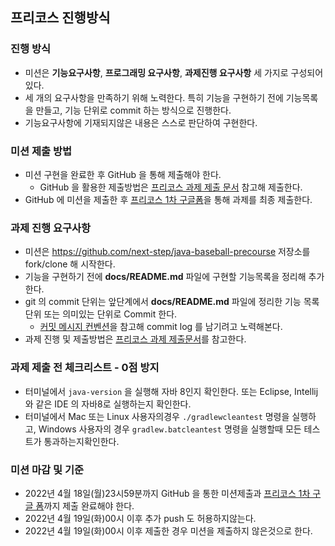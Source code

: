 ## 프리코스 진행방식

### 진행 방식
- 미션은 **기능요구사항**, **프로그래밍 요구사항**, **과제진행 요구사항** 세 가지로 구성되어 있다.
- 세 개의 요구사항을 만족하기 위해 노력한다. 특히 기능을 구현하기 전에 기능목록을 만들고, 기능 단위로 commit 하는 방식으로 진행한다. 
- 기능요구사항에 기재되지않은 내용은 스스로 판단하여 구현한다. 

### 미션 제출 방법
- 미션 구현을 완료한 후 GitHub 을 통해 제출해야 한다.
  - GitHub 을 활용한 제출방법은 <a href="https://github.com/next-step/nextstep-docs/tree/master/precourse">프리코스 과제 제출 문서</a> 참고해 제출한다.
- GitHub 에 미션을 제출한 후 <a href="https://docs.google.com/forms/d/e/1FAIpQLSdoJ_IgpluMAmzRt626e4zgm_SikX8u9KJluC2heOTuftRqOA/viewform">프리코스 1차 구글폼</a>을 통해 과제를 최종 제출한다.

### 과제 진행 요구사항
- 미션은 https://github.com/next-step/java-baseball-precourse 저장소를 fork/clone 해 시작한다.
- 기능을 구현하기 전에 **docs/README.md** 파일에 구현할 기능목록을 정리해 추가한다.
- git 의 commit 단위는 앞단계에서 **docs/README.md** 파일에 정리한 기능 목록 단위 또는 의미있는 단위로 Commit 한다.
  - <a href="https://gist.github.com/stephenparish/9941e89d80e2bc58a153">커밋 메시지 컨벤션</a>을 참고해 commit log 를 남기려고 노력해본다.
- 과제 진행 및 제출방법은 <a href="https://github.com/next-step/nextstep-docs/tree/master/precourse">프리코스 과제 제출문서</a>를 참고한다.

### 과제 제출 전 체크리스트 - 0점 방지
- 터미널에서 `java-version` 을 실행해 자바 8인지 확인한다. 또는 Eclipse, Intellij 와 같은 IDE 의 자바8로 실행하는지 확인한다.
- 터미널에서 Mac 또는 Linux 사용자의경우 `./gradlewcleantest` 명령을 실행하고, Windows 사용자의 경우 `gradlew.batcleantest` 명령을 
실행할때 모든 테스트가 통과하는지확인한다.

### 미션 마감 및 기준
- 2022년 4월 18일(월)23시59분까지 GitHub 을 통한 미션제출과 <a href="https://docs.google.com/forms/d/e/1FAIpQLSdoJ_IgpluMAmzRt626e4zgm_SikX8u9KJluC2heOTuftRqOA/viewform">프리코스 1차 구글 폼</a>까지 제출 완료해야 한다.
- 2022년 4월 19일(화)00시 이후 추가 push 도 허용하지않는다. 
- 2022년 4월 19일(화)00시 이후 제출한 경우 미션을 제출하지 않은것으로 한다. 